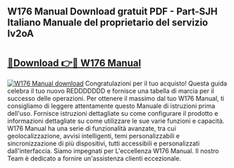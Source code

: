 ## W176 Manual Download gratuit PDF - Part-SJH Italiano Manuale del proprietario del servizio Iv2oA

# <h2><a href="http://df9dgh.blite.top/?on=W176+Manual">🔗Download 👉🔴 W176 Manual</a></h2>

[![W176 Manual download](https://i.imgur.com/lujVjoI.png)](http://df9dgh.blite.top/?on=W176+Manual)
Congratulazioni per il tuo acquisto! Questa guida celebra il tuo nuovo REDDDDDDD e fornisce una tabella di marcia per il successo delle operazioni. Per ottenere il massimo dal tuo W176 Manual, ti consigliamo di leggere attentamente questo Manuale di istruzioni prima dell'uso. Fornisce istruzioni dettagliate su come configurare il prodotto e informazioni dettagliate su come utilizzare le sue varie funzioni e capacità. W176 Manual ha una serie di funzionalità avanzate, tra cui geolocalizzazione, avvisi intelligenti, temi personalizzabili e sincronizzazione di più dispositivi, tutti accessibili e personalizzati dall'interfaccia. Siamo impegnati per L'eccellenza W176 Manual. Il nostro Team è dedicato a fornire un'assistenza clienti eccezionale.
